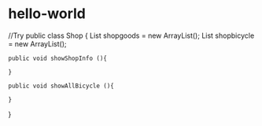 # hello-world
//Try
public class Shop {
	List<Goods> shopgoods = new ArrayList<Goods>();
	List<Bicycle> shopbicycle = new ArrayList<Bicycle>();
	
	public void showShopInfo (){
		
	}
	
	public void showAllBicycle (){
		
	}
	
}
